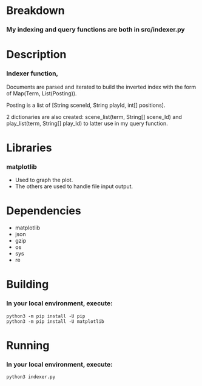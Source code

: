 # Breakdown
### My indexing and query functions are both in src/indexer.py

# Description
### Indexer function, 
Documents are parsed and iterated to build the inverted index with the form of Map(Term, List(Posting)). 

Posting is a list of [String sceneId, String playId, int[] positions]. 

2 dictionaries are also created: scene_list(term, String[] scene_Id) and play_list(term, String[] play_Id) to latter use in my query function. 

# Libraries
### matplotlib 
- Used to graph the plot. 
- The others are used to handle file input output.

# Dependencies
* matplotlib
* json
* gzip
* os
* sys
* re

# Building
### In your local environment, execute: 
``` 
python3 -m pip install -U pip
python3 -m pip install -U matplotlib
```

# Running
### In your local environment, execute: 
```
python3 indexer.py
```